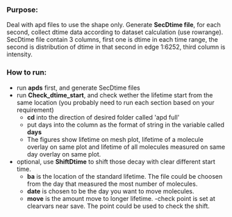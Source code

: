 ### Purpose:<br>
Deal with apd files to use the shape only. Generate <b>SecDtime file</b>, for each second, collect dtime data according to dataset calculation (use rowrange). SecDtime file contain 3 columns, first one is dtime in each time range, the second is distribution of dtime in that second in edge 1:6252, third column is intensity.

### How to run: <br>
- run <b>apds</b> first, and generate SecDtime files 
- run <b>Check_dtime_start</b>, and check wether the lifetime start from the same location (you probably need to run each section based on your requirement)
  - <b>cd</b> into the direction of desired folder called 'apd full'
  - put days into the column as the format of string in the variable called <b>days</b>
  - The figures show lifetime on mesh plot, lifetime of a molecule overlay on same plot and lifetime of all molecules measured on same day overlay on same plot.
- optional, use <b>ShiftDtime</b> to shift those decay with clear different start time.
  - <b>ba</b> is the location of the standard lifetime. The file could be choosen from the day that measured the most number of molecules.
  - <b>date</b> is chosen to be the day you want to move molecules.
  - <b>move</b> is the amount move to longer lifetime. 
  -check point is set at clearvars near save. The point could be used to check the shift.
  
